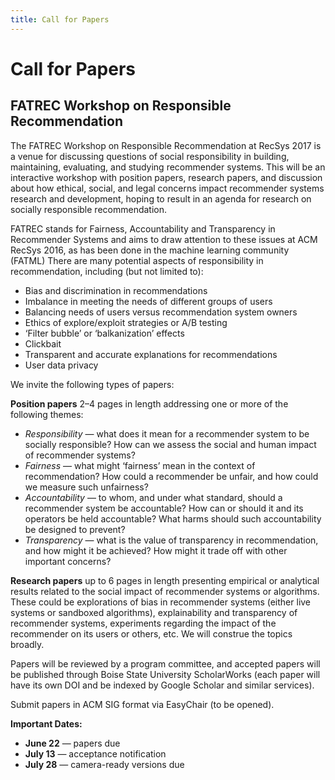 ```yaml
---
title: Call for Papers
---
```


# Call for Papers
<h2 class="subheader">FATREC Workshop on Responsible Recommendation</h2>

The FATREC Workshop on Responsible Recommendation at RecSys 2017 is a venue for discussing questions of social responsibility in building, maintaining, evaluating, and studying recommender systems. This will be an interactive workshop with position papers, research papers, and discussion about how ethical, social, and legal concerns impact recommender systems research and development, hoping to result in an agenda for research on socially responsible recommendation. 

FATREC stands for Fairness, Accountability and Transparency in Recommender Systems and aims to draw attention to these issues at ACM RecSys 2016, as has been done  in the machine learning community (FATML) There are many potential aspects of responsibility in recommendation, including (but not limited to):

- Bias and discrimination in recommendations
- Imbalance in meeting the needs of different groups of users
- Balancing needs of users versus recommendation system owners
- Ethics of explore/exploit strategies or A/B testing
- ‘Filter bubble’ or ‘balkanization’ effects
- Clickbait
- Transparent and accurate explanations for recommendations
- User data privacy

We invite the following types of papers:

**Position papers** 2–4 pages in length addressing one or more of the following themes:

- *Responsibility* — what does it mean for a recommender system to be socially responsible? How can we assess the social and human impact of recommender systems?
- *Fairness* — what might ‘fairness’ mean in the context of recommendation? How could a recommender be unfair, and how could we measure such unfairness?
- *Accountability* — to whom, and under what standard, should a recommender system be accountable? How can or should it and its operators be held accountable? What harms should such accountability be designed to prevent?
- *Transparency* — what is the value of transparency in recommendation, and how might it be achieved? How might it trade off with other important concerns?

**Research papers** up to 6 pages in length presenting empirical or analytical results related to the social impact of recommender systems or algorithms. These could be explorations of bias in recommender systems (either live systems or sandboxed algorithms), explainability and transparency of recommender systems, experiments regarding the impact of the recommender on its users or others, etc. We will construe the topics broadly.

Papers will be reviewed by a program committee, and accepted papers will be published through Boise State University ScholarWorks (each paper will have its own DOI and be indexed by Google Scholar and similar services).

Submit papers in ACM SIG format via EasyChair (to be opened).

**Important Dates:**

- **June 22** — papers due
- **July 13** — acceptance notification
- **July 28** — camera-ready versions due
